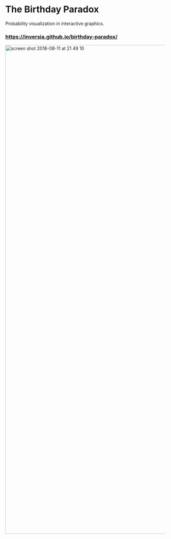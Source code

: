 # The Birthday Paradox

Probability visualization in interactive graphics.

### https://inversia.github.io/birthday-paradox/


<a href="https://inversia.github.io/birthday-paradox/"><img width="1534" alt="screen shot 2018-08-11 at 21 49 10" src="https://user-images.githubusercontent.com/23237822/43995086-73876652-9db0-11e8-8355-27299cc0c3dd.png"></a>
